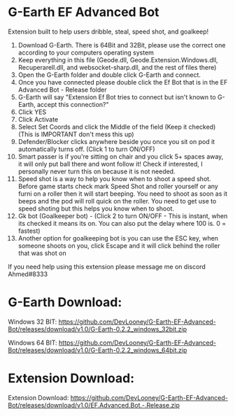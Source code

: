 # G-Earth EF Advanced Bot
Extension built to help users dribble, steal, speed shot, and goalkeep!

1. Download G-Earth. There is 64Bit and 32Bit, please use the correct one according to your computers operating system
2. Keep everything in this file (Geode.dll, Geode.Extension.Windows.dll, Recuperarell.dll, and websocket-sharp.dll, and the rest of files there)
3. Open the G-Earth folder and double click G-Earth and connect.
4. Once you have connected please double click the Ef Bot that is in the EF Advanced Bot - Release folder
5. G-Earth will say "Extension Ef Bot tries to connect but isn't known to G-Earth, accept this connection?"
6. Click YES
7. Click Activate
8. Select Set Coords and click the Middle of the field (Keep it checked)(This is IMPORTANT don't mess this up)
9. Defender/Blocker clicks anywhere beside you once you sit on pod it automatically turns off. (Click 1 to turn ON/OFF)
10. Smart passer is if you're sitting on chair and you click 5+ spaces away, it will only put ball there and wont follow it! Check if interested, I personally never turn this on because it is not needed.
11. Speed shot is a way to help you know when to shoot a speed shot. Before game starts check mark Speed Shot and roller yourself or any furni on a roller then it will start beeping. You need to shoot as soon as it beeps and the pod will roll quick on the roller. You need to get use to speed shoting but this helps you know when to shoot.
2. Gk bot (Goalkeeper bot) - (Click 2 to turn ON/OFF - This is instant, when its checked it means its on. You can also put the delay where 100 is. 0 = fastest)
13. Another option for goalkeeping bot is you can use the ESC key, when someone shoots on you, click Escape and it will click behind the roller that was shot on

If you need help using this extension please message me on discord Ahmed#8333

# G-Earth Download:

Windows 32 BIT: https://github.com/DevLooney/G-Earth-EF-Advanced-Bot/releases/download/v1.0/G-Earth-0.2.2_windows_32bit.zip

Windows 64 BIT: https://github.com/DevLooney/G-Earth-EF-Advanced-Bot/releases/download/v1.0/G-Earth-0.2.2_windows_64bit.zip

# Extension Download:

Extension Download: https://github.com/DevLooney/G-Earth-EF-Advanced-Bot/releases/download/v1.0/EF.Advanced.Bot.-.Release.zip
